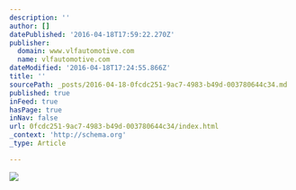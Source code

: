 ```yaml
---
description: ''
author: []
datePublished: '2016-04-18T17:59:22.270Z'
publisher:
  domain: www.vlfautomotive.com
  name: vlfautomotive.com
dateModified: '2016-04-18T17:24:55.866Z'
title: ''
sourcePath: _posts/2016-04-18-0fcdc251-9ac7-4983-b49d-003780644c34.md
published: true
inFeed: true
hasPage: true
inNav: false
url: 0fcdc251-9ac7-4983-b49d-003780644c34/index.html
_context: 'http://schema.org'
_type: Article

---
```

![](http://www.vlfautomotive.com/wp-content/uploads/2015/12/Destino-Interior-Front-01.jpg)